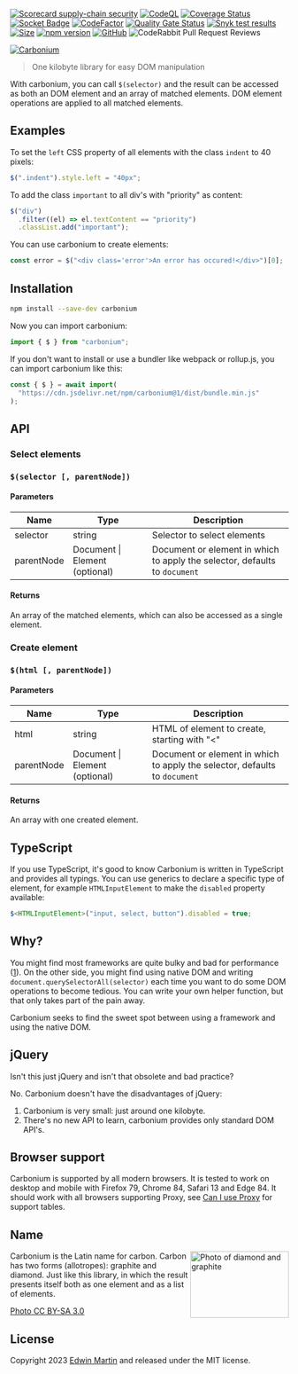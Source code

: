 [![Scorecard supply-chain security](https://github.com/edwinm/carbonium/actions/workflows/scorecard.yml/badge.svg)](https://github.com/edwinm/carbonium/actions/workflows/scorecard.yml) [![CodeQL](https://github.com/edwinm/carbonium/actions/workflows/codeql.yml/badge.svg)](https://github.com/edwinm/carbonium/actions/workflows/codeql.yml) [![Coverage Status](https://coveralls.io/repos/github/edwinm/carbonium/badge.svg?branch=master)](https://coveralls.io/github/edwinm/carbonium?branch=master) [![Socket Badge](https://socket.dev/api/badge/npm/package/carbonium)](https://socket.dev/npm/package/carbonium) [![CodeFactor](https://www.codefactor.io/repository/github/edwinm/carbonium/badge)](https://www.codefactor.io/repository/github/edwinm/carbonium) [![Quality Gate Status](https://sonarcloud.io/api/project_badges/measure?project=edwinm_carbonium&metric=alert_status)](https://sonarcloud.io/summary/new_code?id=edwinm_carbonium) [![Snyk test results](https://snyk.io/test/github/edwinm/carbonium/badge.svg)](https://snyk.io/test/github/edwinm/carbonium) [![Size](https://badgen.net/bundlephobia/minzip/carbonium)](https://bundlephobia.com/package/carbonium) [![npm version](https://badge.fury.io/js/carbonium.svg)](https://www.npmjs.com/package/carbonium) [![GitHub](https://img.shields.io/github/license/edwinm/carbonium.svg)](https://github.com/edwinm/carbonium/blob/master/LICENSE) ![CodeRabbit Pull Request Reviews](https://img.shields.io/coderabbit/prs/github/edwinm/carbonium?utm_source=oss&utm_medium=github&utm_campaign=edwinm%2Fcarbonium&labelColor=171717&color=FF570A&link=https%3A%2F%2Fcoderabbit.ai&label=CodeRabbit+Reviews)

[![Carbonium](https://raw.githubusercontent.com/edwinm/carbonium/master/assets/carbonium.svg)](#readme)

> One kilobyte library for easy DOM manipulation

With carbonium, you can call `$(selector)` and the result can be accessed as both an DOM element and an array of matched elements.
DOM element operations are applied to all matched elements.

## Examples

To set the `left` CSS property of all elements with the class `indent` to 40 pixels:

```javascript
$(".indent").style.left = "40px";
```

To add the class `important` to all div's with "priority" as content:

```javascript
$("div")
  .filter((el) => el.textContent == "priority")
  .classList.add("important");
```

You can use carbonium to create elements:

```javascript
const error = $("<div class='error'>An error has occured!</div>")[0];
```

## Installation

```bash
npm install --save-dev carbonium
```

Now you can import carbonium:

```javascript
import { $ } from "carbonium";
```

If you don't want to install or use a bundler like webpack or rollup.js, you can import carbonium like this:

```javascript
const { $ } = await import(
  "https://cdn.jsdelivr.net/npm/carbonium@1/dist/bundle.min.js"
);
```

## API

### Select elements

### `$(selector [, parentNode])`

#### Parameters

| Name       | Type                           | Description                                                                |
| ---------- | ------------------------------ | -------------------------------------------------------------------------- |
| selector   | string                         | Selector to select elements                                                |
| parentNode | Document \| Element (optional) | Document or element in which to apply the selector, defaults to `document` |

#### Returns

An array of the matched elements, which can also be accessed as a single element.

### Create element

### `$(html [, parentNode])`

#### Parameters

| Name       | Type                           | Description                                                                |
| ---------- | ------------------------------ | -------------------------------------------------------------------------- |
| html       | string                         | HTML of element to create, starting with "<"                               |
| parentNode | Document \| Element (optional) | Document or element in which to apply the selector, defaults to `document` |

#### Returns

An array with one created element.

## TypeScript

If you use TypeScript, it's good to know Carbonium is written in TypeScript and provides all typings.
You can use generics to declare a specific type of element,
for example `HTMLInputElement` to make the `disabled` property available:

```typescript
$<HTMLInputElement>("input, select, button").disabled = true;
```

## Why?

You might find most frameworks are quite bulky and bad for performance ([1](https://css-tricks.com/radeventlistener-a-tale-of-client-side-framework-performance/)).
On the other side, you might find using native DOM and writing `document.querySelectorAll(selector)` each time you want to do some DOM operations to become tedious.
You can write your own helper function, but that only takes part of the pain away.

Carbonium seeks to find the sweet spot between using a framework and using the native DOM.

## jQuery

Isn't this just jQuery and isn't that obsolete and bad practice?

No. Carbonium doesn't have the disadvantages of jQuery:

1. Carbonium is very small: just around one kilobyte.
2. There's no new API to learn, carbonium provides only standard DOM API's.

## Browser support

Carbonium is supported by all modern browsers. It is tested to work on desktop and mobile with Firefox 79, Chrome 84, Safari 13 and Edge 84.
It should work with all browsers supporting Proxy, see [Can I use Proxy](https://caniuse.com/#feat=proxy) for support tables.

## Name

[<img src="https://raw.githubusercontent.com/edwinm/carbonium/master/assets/Diamond_and_graphite.jpg" align="right"
     alt="Photo of diamond and graphite" width="178" height="120">](https://commons.wikimedia.org/wiki/File:Diamond_and_graphite_without_structures.jpg)

Carbonium is the Latin name for carbon. Carbon has two forms (allotropes): graphite and diamond.
Just like this library, in which the result presents itself both as one element and as a list of elements.

[Photo CC BY-SA 3.0](https://commons.wikimedia.org/wiki/File:Diamond_and_graphite_without_structures.jpg)

## License

Copyright 2023 [Edwin Martin](https://bitstorm.org/) and released under the MIT license.
